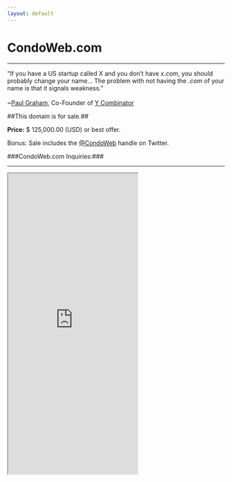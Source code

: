 ```yaml
---
layout: default
---
```

CondoWeb.com
===

<hr>

<p>&ldquo;If you have a US startup called X and you don&rsquo;t have <i>x.com</i>, you should probably change your name... The problem with not having the <i>.com</i> of your name is that it signals weakness.&rdquo;<br/><br/>~<a href="http://paulgraham.com/name.html">Paul Graham</a>, Co-Founder of <a href="http://ycombinator.com">Y Combinator</a></p>

##This domain is for sale.##

<p><strong>Price:</strong> $ 125,000.00 (USD) or best offer.</p>
<p>Bonus: Sale includes the <a href="http://twitter.com/condoweb">@CondoWeb</a> handle on Twitter.</p>

###CondoWeb.com Inquiries:###

<hr>

<div class="iframe-wrap"><iframe height="697" allowTransparency="true"frameborder="2" scrolling="no" class="webform"  src="https://wisdomgroup.wufoo.com/embed/s1kxy5mk1q4e7g8/"><a href="https://wisdomgroup.wufoo.com/forms/s1kxy5mk1q4e7g8/">Fill out my Wufoo form!</a></iframe></div>
